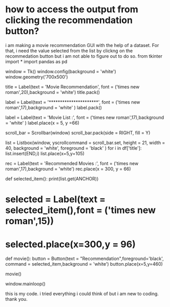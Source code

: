 
# how to access the output from clicking the recommendation button?

i am making a movie recommendation GUI with the help of a dataset. For that, i need the value selected from the list by clickng on the recommedation button but i am not able to figure out to do so.
from tkinter import *
import pandas as pd

window = Tk()
window.config(background = 'white')
window.geometry('700x500')

title = Label(text = 'Movie Recommendation', font = ('times new roman',20),background = 'white')
title.pack()

label = Label(text = '**********************', font = ('times new roman',17),background = 'white' )
label.pack()

label = Label(text = 'Movie List :', font = ('times new roman',17),background = 'white' )
label.place(x = 5, y =66)



scroll_bar = Scrollbar(window)
scroll_bar.pack(side = RIGHT, fill = Y)

list = Listbox(window, yscrollcommand = scroll_bar.set, height = 21, width = 40, background = 'white', foreground = 'black' )
for i in df['title']:
    list.insert(END,i)
list.place(x=5,y=105)

rec =  Label(text = 'Recommended Movies :', font = ('times new roman',17),background = 'white')
rec.place(x = 300, y = 66)

def selected_item(): 
    print(list.get(ANCHOR))

# selected = Label(text = selected_item(),font = ('times new roman',15))
# selected.place(x=300,y = 96)

def movie():
    button = Button(text = "Recommendation",foreground='black', command = selected_item,background = 'white')
    button.place(x=5,y=460)


    

movie()

window.mainloop()

this is my code.
i tried everything i could think of but i am new to coding. thank you.

        
